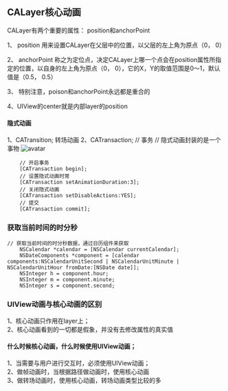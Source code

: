 ## CALayer核心动画 
CALayer有两个重要的属性： position和anchorPoint

1、 position 用来设置CALayer在父层中的位置，以父层的左上角为原点（0， 0）

2、 anchorPoint 称之为定位点，决定CALayer上哪一个点会在position属性所指定的位置，以自身的左上角为原点（0， 0），它的X，Y的取值范围是0～1，默认值是（0.5， 0.5）

3、 特别注意，poison和anchorPoint永远都是重合的

4、UIView的center就是内部layer的position


#### 隐式动画
1、CATransition;  转场动画
2、CATransaction;   // 事务
// 隐式动画封装的是一个事物
![avatar](/Users/yanrenhao/Desktop/animation.jpeg)

```objc
    // 开启事务
    [CATransaction begin];
    // 设置隐式动画时常
    [CATransaction setAnimationDuration:3];
    // 关闭隐式动画
    [CATransaction setDisableActions:YES];
    // 提交
    [CATransaction commit];
```

### 获取当前时间的时分秒

```objc
// 获取当前时间的时分秒数据，通过日历组件来获取
    NSCalendar *calendar = [NSCalendar currentCalendar];
    NSDateComponents *component = [calendar components:NSCalendarUnitSecond | NSCalendarUnitMinute | NSCalendarUnitHour fromDate:[NSDate date]];
    NSInteger h = component.hour;
    NSInteger m = component.minute;
    NSInteger s = component.second;
```



### UIView动画与核心动画的区别
1、核心动画只作用在layer上；</br>
2、核心动画看到的一切都是假象，并没有去修改属性的真实值</br>

#### 什么时候核心动画，什么时候使用UIView动画；
1、当需要与用户进行交互时，必须使用UIView动画；</br>
2、做帧动画时，当根据路径做动画时，使用核心动画</br>
3、做转场动画时，使用核心动画，转场动画类型比较的多</br>



